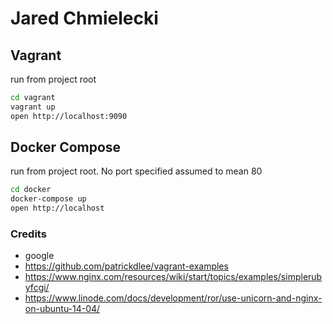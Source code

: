 # Jared Chmielecki

## Vagrant
run from project root
```bash 
cd vagrant
vagrant up
open http://localhost:9090
```

## Docker Compose
run from project root. No port specified assumed to mean 80
```bash
cd docker
docker-compose up
open http://localhost
```


### Credits
- google
- https://github.com/patrickdlee/vagrant-examples
- https://www.nginx.com/resources/wiki/start/topics/examples/simplerubyfcgi/
- https://www.linode.com/docs/development/ror/use-unicorn-and-nginx-on-ubuntu-14-04/